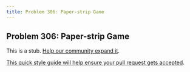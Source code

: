 ```yaml
---
title: Problem 306: Paper-strip Game
---
```

## Problem 306: Paper-strip Game

This is a stub. <a href='https://github.com/freecodecamp/guides/tree/master/src/pages/certifications/coding-interview-prep/project-euler/problem-306-paper-strip-game/index.md' target='_blank' rel='nofollow'>Help our community expand it</a>.

<a href='https://github.com/freecodecamp/guides/blob/master/README.md' target='_blank' rel='nofollow'>This quick style guide will help ensure your pull request gets accepted</a>.

<!-- The article goes here, in GitHub-flavored Markdown. Feel free to add YouTube videos, images, and CodePen/JSBin embeds  -->
